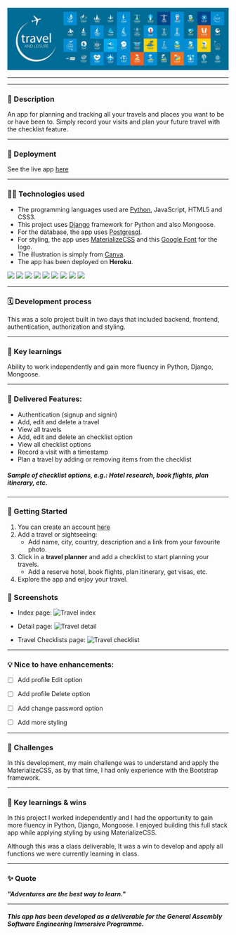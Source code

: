 ![The Travel Collector](/main_app/static/images/TravelCollector.png)
***




***

### 📝 Description
An app for planning and tracking all your travels and places you want to be or have been to. Simply record your visits and plan your future travel with the checklist feature.

***

### 🚀 Deployment
See the live app [here](https://travelcollector.herokuapp.com/)

***

### 👩‍💻 Technologies used
- The programming languages used are [Python](https://www.python.org/), JavaScript, HTML5 and CSS3.
- This project uses [Django](https://www.djangoproject.com/) framework for Python and also Mongoose.
- For the database, the app uses [Postgresql](https://www.postgresql.org/).
- For styling, the app uses [MaterializeCSS](https://materializecss.com/) and this [Google Font](https://fonts.google.com/share?selection.family=Style%20Script) for the logo.
- The illustration is simply from [Canva](https://canva.com).
- The app has been deployed on **Heroku**.


<code><img src="https://www.vectorlogo.zone/logos/w3_html5/w3_html5-ar21.svg" height="50"></code>
<code><img src="https://www.vectorlogo.zone/logos/w3_css/w3_css-ar21.svg" height="50"></code>
<code><img src="https://www.vectorlogo.zone/logos/javascript/javascript-ar21.svg" height="50"></code>
<code><img src="https://www.vectorlogo.zone/logos/jquery/jquery-ar21.svg" height="50"></code>
<code><img src="https://www.vectorlogo.zone/logos/visualstudio_code/visualstudio_code-ar21.svg" height="50"></code>
<code><img src="https://www.vectorlogo.zone/logos/python/python-ar21.svg" height="50"></code>
<code><img src="https://www.vectorlogo.zone/logos/djangoproject/djangoproject-ar21.svg" height="50"></code>
<code><img src="https://www.vectorlogo.zone/logos/postgresql/postgresql-ar21.svg" height="50"></code>
<code><img src="https://www.vectorlogo.zone/logos/heroku/heroku-ar21.svg" height="50"></code>

***

### 🗓 Development process
This was a solo project built in two days that included backend, frontend, authentication, authorization and styling.

***

### 🌟 Key learnings
Ability to work independently and gain more fluency in Python, Django, Mongoose.

***

### 🎉 Delivered Features:
* Authentication (signup and signin)
* Add, edit and delete a travel
* View all travels
* Add, edit and delete an checklist option
* View all checklist options
* Record a visit with a timestamp
* Plan a travel by adding or removing items from the checklist

##### Sample of checklist options, e.g.: Hotel research, book flights, plan itinerary, etc.

***

### 🎯 Getting Started
1. You can create an account [here](https://travelcollector.herokuapp.com/account/signup/)
2. Add a travel or sightseeing:
    - Add name, city, country, description and a link from your favourite photo.
3. Click in a **travel planner** and add a checklist to start planning your travels.
    - Add a reserve hotel, book flights, plan itinerary, get visas, etc.
4. Explore the app and enjoy your travel.

### 📸 Screenshots
* Index page:
![Travel index](/main_app/static/images/travel-list-page.jpg)

* Detail page:
![Travel detail](/main_app/static/images/travel-details-page.jpg)

* Travel Checklists page:
![Travel checklist](/main_app/static/images/checklist-page.jpg)

***

### 💡 Nice to have enhancements:
- [ ] Add profile Edit option
- [ ] Add profile Delete option
- [ ] Add change password option
- [ ] Add more styling


***

### 👋 Challenges
In this development, my main challenge was to understand and apply the MaterializeCSS, as by that time, I had only experience with the Bootstrap framework.

***

### 🌟 Key learnings & wins
In this project I worked independently and I had the opportunity to gain more fluency in Python, Django, Mongoose. I enjoyed building this full stack app while applying styling by using MaterializeCSS.

Although this was a class deliverable, It was a win to develop and apply all functions we were currently learning in class. 

***

### ✨ Quote
***"Adventures are the best way to learn."***

***

##### This app has been developed as a deliverable for the General Assembly Software Engineering Immersive Programme.
